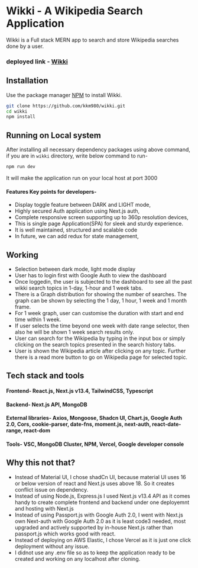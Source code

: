# Wikki - A Wikipedia Search Application

Wikki is a Full stack MERN app to search and store Wikipedia searches done by a user.
### deployed link - [Wikki](https://wikki.vercel.app/)


## Installation

Use the package manager [NPM](https://pip.pypa.io/en/stable/) to install Wikki.

```bash
git clone https://github.com/kkm980/wikki.git
cd wikki
npm install
```

## Running on Local system
After installing all necessary dependency packages using above command, if you are in `wikki` directory, write below command to run-
```bash
npm run dev
```
It will make the application run on your local host at port 3000

#### Features Key points for developers-
- Display toggle feature between DARK and LIGHT mode,
- Highly secured Auth application using Next.js auth,
- Complete responsive screen supporting up to 360p resolution devices,
- This is single page Application(SPA) for sleek and sturdy experience.
- It is well maintained, structured and scalable code
- In future, we can add redux for state management,


## Working

- Selection between dark mode, light mode display
- User has to login first with Google Auth to view the dashboard
- Once loggedin, the user is subjected to the dashboard to see all the past wikki search topics in 1-day, 1-hour and 1 week tabs.
- There is a Graph distribution for showing the number of searches. The graph can be shown by selecting the 1 day, 1 hour, 1 week and 1 month frame.
- For 1 week graph, user can customise the duration with start and end time within 1 week.
- If user selects the time beyond one week with date range selector, then also he will be shown 1 week search results only.
- User can search for the Wikipedia by typing in the input box or simply clicking on the search topics presented in the search history tabs.
- User is shown the Wikipedia article after clicking on any topic. Further there is a read more button to go on Wikipedia page for selected topic.

## Tech stack and tools
#### Frontend- React.js, Next.js v13.4, TailwindCSS, Typescript
#### Backend- Next.js API, MongoDB
#### External libraries- Axios, Mongoose, Shadcn UI, Chart.js, Google Auth 2.0, Cors, cookie-parser, date-fns, moment.js, next-auth, react-date-range, react-dom
#### Tools- VSC, MongoDB Cluster, NPM, Vercel, Google developer console

## Why this not that?

- Instead of Material UI, I chose shadCn UI, because material UI uses 16 or below version of react and Next.js uses above 18. So it creates conflict issue on dependency.
- Instead of using Node.js, Express.js I used Next.js v13.4 API as it comes handy to create complete frontend and backend under one deployemnt and hosting with Next.js
- Instead of using Passport.js with Google Auth 2.0, I went with Next.js own Next-auth with Google Auth 2.0 as it is least code3 needed, most upgraded and actively supported by in-house Next.js rather than passport.js which works good with react.
- Instead of deploying on AWS Elastic, I chose Vercel as it is just one click deployment without any issue.
- I didnot use any .env file so as to keep the application ready to be created and working on any localhost after cloning.
